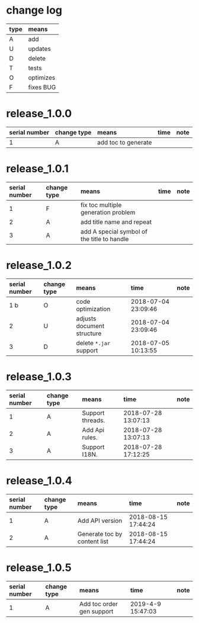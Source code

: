 # change log

| type | means |
|:----|:----|
| A | add |
| U | updates |
| D | delete |
| T | tests |
| O | optimizes |
| F | fixes BUG |

# release_1.0.0

| serial number | change type | means | time | note |
|:----|:----|:----|:----|:----|
| 1 | A | add toc to generate | | |

# release_1.0.1

| serial number | change type | means | time | note |
|:----|:----|:----|:----|:----|
| 1 | F | fix toc multiple generation problem | | |
| 2 | A | add title name and repeat | | |
| 3 | A | add A special symbol of the title to handle | | |

# release_1.0.2

| serial number | change type | means | time | note |
|:----|:----|:----|:----|:----|
| 1 b| O | code optimization | 2018-07-04 23:09:46 | |
| 2 | U | adjusts document structure | 2018-07-04 23:09:46 | |
| 3 | D | delete `*.jar` support | 2018-07-05 10:13:55 | |

# release_1.0.3

| serial number | change type | means | time | note |
|:---|:---|:---|:---|:--|
| 1 | A | Support threads. | 2018-07-28 13:07:13 |
| 2 | A | Add Api rules. | 2018-07-28 13:07:13 |
| 3 | A | Support I18N. | 2018-07-28 17:12:25 |

# release_1.0.4

| serial number | change type | means | time | note |
|:---|:---|:---|:---|:--|
| 1 | A | Add API version | 2018-08-15 17:44:24 |
| 2 | A | Generate toc by content list  | 2018-08-15 17:44:24 |

# release_1.0.5

| serial number | change type | means | time | note |
|:---|:---|:---|:---|:--|
| 1 | A | Add toc order gen support | 2019-4-9 15:47:03 |